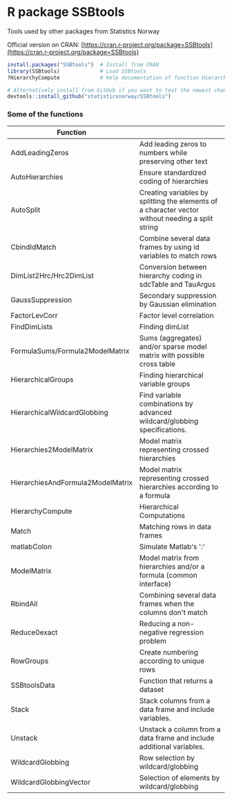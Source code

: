 # R package SSBtools

Tools used by other packages from Statistics Norway

Official version on CRAN: [https://cran.r-project.org/package=SSBtools](https://cran.r-project.org/package=SSBtools)


```r
install.packages("SSBtools")  # Install from CRAN 
library(SSBtools)             # Load SSBtools
?HierarchyCompute             # Help documentation of function HierarchyCompute

# Alternatively install from GitHub if you want to test the newest changes
devtools::install_github("statisticsnorway/SSBtools") 
```

### Some of the functions

 Function        |   |
| ---------------------------- | -------------------------------------------------------------- |
| AddLeadingZeros | Add leading zeros to numbers while preserving other text |
| AutoHierarchies | Ensure standardized coding of hierarchies
| AutoSplit	| Creating variables by splitting the elements of a character vector without needing a split string |
| CbindIdMatch |	Combine several data frames by using id variables to match rows |
| DimList2Hrc/Hrc2DimList |	Conversion between hierarchy coding in sdcTable and TauArgus |
| GaussSuppression | Secondary suppression by Gaussian elimination |
| FactorLevCorr |	Factor level correlation |
| FindDimLists |	Finding dimList |
| FormulaSums/Formula2ModelMatrix |	Sums (aggregates) and/or sparse model matrix with possible cross table |
| HierarchicalGroups |	Finding hierarchical variable groups |
| HierarchicalWildcardGlobbing |	Find variable combinations by advanced wildcard/globbing specifications. |
| Hierarchies2ModelMatrix |	Model matrix representing crossed hierarchies
| HierarchiesAndFormula2ModelMatrix |	Model matrix representing crossed hierarchies according to a formula
| HierarchyCompute |	Hierarchical Computations |
| Match |	Matching rows in data frames |
| matlabColon |	Simulate Matlab's ':' |
| ModelMatrix |	Model matrix from hierarchies and/or a formula (common interface) |
| RbindAll |	Combining several data frames when the columns don't match |
| Reduce0exact |	Reducing a non-negative regression problem |
| RowGroups |	Create numbering according to unique rows |
| SSBtoolsData |	Function that returns a dataset |
| Stack |	Stack columns from a data frame and include variables. |
| Unstack |	Unstack a column from a data frame and include additional variables. |
| WildcardGlobbing |	Row selection by wildcard/globbing |
| WildcardGlobbingVector |	Selection of elements by wildcard/globbing |